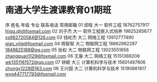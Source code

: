 # 南通大学生渡课教育01期班



序	姓名	年级	专业	联系电话	常用邮箱
01	邱晗	大一	软件工程	18762757917	frigg.qh@foxmail.com
02	刘子杰	大一	软件工程嵌入式培养	19825265677	xs982720584@126.com
03	钱屹杰	大二	网络工程	13912777490	qian_yijie@foxmail.com
04	杨智智	大二	物联网工程	18862982287	1848825188@qq.com
05	张权	大二	物联网工程	13023551656	zhangquan1129@foxmail.com
06	王康	大二	网络工程	15151369208	wk1351161572@qq.com
07	钟颖	大三	计算机科学与技术	15601487806	zhongy1228@163.com
08	王兴国	大二	计算机科学与技术	15190861817	wxg447717793@foxmail.com

